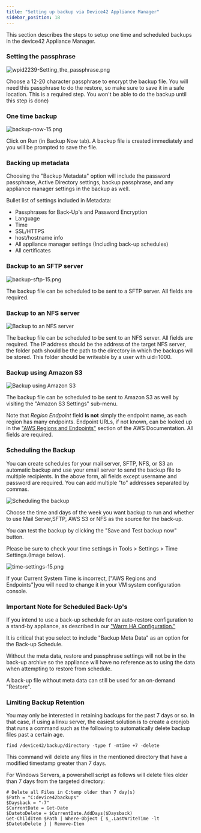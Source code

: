 ```yaml
---
title: "Setting up backup via Device42 Appliance Manager"
sidebar_position: 18
---
```


This section describes the steps to setup one time and scheduled backups in the device42 Appliance Manager.

### Setting the passphrase

![wpid2239-Setting_the_passphrase.png](/assets/images/backup-passphrase.png)

Choose a 12-20 character passphrase to encrypt the backup file. You will need this passphrase to do the restore, so make sure to save it in a safe location. This is a required step. You won't be able to do the backup until this step is done)

### One time backup

![backup-now-15.png](/assets/images/backup-now-15.png)

Click on Run (in Backup Now tab). A backup file is created immediately and you will be prompted to save the file.

### Backing up metadata

Choosing the "Backup Metadata" option will include the password passphrase, Active Directory settings, backup passphrase, and any appliance manager settings in the backup as well.

Bullet list of settings included in Metadata:

- Passphrases for Back-Up's and Password Encryption
- Language
- Time
- SSL/HTTPS
- host/hostname info
- All appliance manager settings (Including back-up schedules)
- All certificates

### Backup to an SFTP server

![backup-sftp-15.png](/assets/images/backup-sftp-15.png)

The backup file can be scheduled to be sent to a SFTP server. All fields are required.

### Backup to an NFS server

![Backup to an NFS server](/assets/images/nfs-15.png)

The backup file can be scheduled to be sent to an NFS server. All fields are required. The IP address should be the address of the target NFS server, the folder path should be the path to the directory in which the backups will be stored. This folder should be writeable by a user with uid=1000.

### Backup using Amazon S3

![Backup using Amazon S3](/assets/images/s3-15.png)

The backup file can be scheduled to be sent to Amazon S3 as well by visiting the "Amazon S3 Settings" sub-menu.

Note that _Region Endpoint_ field **is not** simply the endpoint name, as each region has many endpoints. Endpoint URLs, if not known, can be looked up in the ["AWS Regions and Endpoints"](https://docs.aws.amazon.com/general/latest/gr/rande.html#s3_region) section of the AWS Documentation. All fields are required.

### Scheduling the Backup

You can create schedules for your mail server, SFTP, NFS, or S3 an automatic backup and use your email server to send the backup file to multiple recipients. In the above form, all fields except username and password are required. You can add multiple "to" addresses separated by commas.

![Scheduling the backup](/assets/images/backup-schedule-15.png)

Choose the time and days of the week you want backup to run and whether to use Mail Server,SFTP, AWS S3 or NFS as the source for the back-up.

You can test the backup by clicking the "Save and Test backup now" button.

Please be sure to check your time settings in Tools > Settings > Time Settings.(Image below).

![time-settings-15.png](/assets/images/time-settings-15.png)

If your Current System Time is incorrect, \["AWS Regions and Endpoints"\]you will need to change it in your VM system configuration console.

### Important Note for Scheduled Back-Up's

If you intend to use a back-up schedule for an auto-restore configuration to a stand-by appliance, as described in our ["Warm HA Configuration."](administration/appliance-manager/warm-ha-setup-failover-and-automated-backups.md)

It is critical that you select to include "Backup Meta Data" as an option for the Back-up Schedule.

Without the meta data, restore and passphrase settings will not be in the back-up archive so the appliance will have no reference as to using the data when attempting to restore from schedule.

A back-up file without meta data can still be used for an on-demand "Restore".

### Limiting Backup Retention

You may only be interested in retaining backups for the past 7 days or so. In that case, if using a linxu server, the easiest solution is to create a cronjob that runs a command such as the following to automatically delete backup files past a certain age.

```
find /device42/backup/directory -type f -mtime +7 -delete
```

This command will delete any files in the mentioned directory that have a modified timestamp greater than 7 days.

For Windows Servers, a powershell script as follows will delete files older than 7 days from the targeted directory:

```
# Delete all Files in C:temp older than 7 day(s)
$Path = "C:device42backups"
$Daysback = "-7"
$CurrentDate = Get-Date
$DatetoDelete = $CurrentDate.AddDays($Daysback)
Get-ChildItem $Path | Where-Object { $_.LastWriteTime -lt $DatetoDelete } | Remove-Item
```
